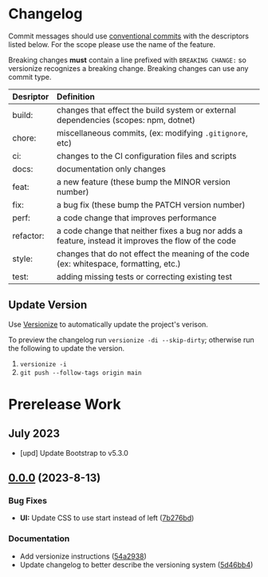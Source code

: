 # Changelog
Commit messages should use [conventional commits](https://www.conventionalcommits.org/en/v1.0.0/) with the descriptors listed below.  For the scope please use the name of the feature.

Breaking changes **must** contain a line prefixed with `BREAKING CHANGE:` so versionize recognizes a breaking change.  Breaking changes can use any commit type.

| Desriptor | Definition                                                                                          |
| :-------- | :-------------------------------------------------------------------------------------------------- |
| build:    | changes that effect the build system or external dependencies (scopes: npm, dotnet)                 |
| chore:    | miscellaneous commits, (ex: modifying `.gitignore`, etc)                                            |
| ci:       | changes to the CI configuration files and scripts                                                   |
| docs:     | documentation only changes                                                                          |
| feat:     | a new feature (these bump the MINOR version number)                                                 |
| fix:      | a bug fix (these bump the PATCH version number)                                                     |
| perf:     | a code change that improves performance                                                             |
| refactor: | a code change that neither fixes a bug nor adds a feature, instead it improves the flow of the code |
| style:    | changes that do not effect the meaning of the code (ex: whitespace, formatting, etc.)               |
| test:     | adding missing tests or correcting existing test                                                    |

## Update Version
Use [Versionize](https://www.nuget.org/packages/Versionize/) to automatically update the project's verison.

To preview the changelog run `versionize -di --skip-dirty`; otherwise run the following to update the version.

1. `versionize -i`  
1. `git push --follow-tags origin main`

# Prerelease Work
## July 2023
* [upd] Update Bootstrap to v5.3.0




<a name="0.0.0"></a>
## [0.0.0](https://www.github.com/WeirdBeardDev/PillarsOfCreation/releases/tag/v0.0.0) (2023-8-13)

### Bug Fixes

* **UI:** Update CSS to use start instead of left ([7b276bd](https://www.github.com/WeirdBeardDev/PillarsOfCreation/commit/7b276bd6cd33c05dd5d03b69f2c0a7cddba38ffe))

### Documentation

* Add versionize instructions ([54a2938](https://www.github.com/WeirdBeardDev/PillarsOfCreation/commit/54a2938c148e71c8d47d4abf5c55f7a5e1c339ae))
* Update changelog to better describe the versioning system ([5d46bb4](https://www.github.com/WeirdBeardDev/PillarsOfCreation/commit/5d46bb499777a81af19e53ab9a2d4c40669ebf2a))

